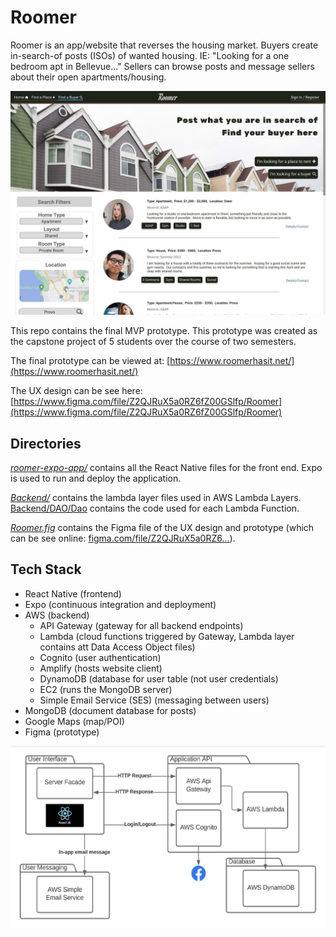 # Roomer

Roomer is an app/website that reverses the housing market. Buyers create in-search-of posts (ISOs) of wanted housing. IE: "Looking for a one bedroom apt in Bellevue..." Sellers can browse posts and message sellers about their open apartments/housing.

[![](/misc-resources/README-homepage.jpg)](https://www.figma.com/file/Z2QJRuX5a0RZ6fZ00GSlfp/Roomer)

This repo contains the final MVP prototype. This prototype was created as the capstone project of 5 students over the course of two semesters.

The final prototype can be viewed at: [https://www.roomerhasit.net/](https://www.roomerhasit.net/)

The UX design can be see here: [https://www.figma.com/file/Z2QJRuX5a0RZ6fZ00GSlfp/Roomer](https://www.figma.com/file/Z2QJRuX5a0RZ6fZ00GSlfp/Roomer)

## Directories

*[roomer-expo-app/](roomer-expo-app/)* contains all the React Native files for the front end. Expo is used to run and deploy the application.

*[Backend/](Backend/)* contains the lambda layer files used in AWS Lambda Layers. [Backend/DAO/Dao](Backend/DAO/Dao) contains the code used for each Lambda Function.

*[Roomer.fig](Roomer.fig)* contains the Figma file of the UX design and prototype (which can be see online: [figma.com/file/Z2QJRuX5a0RZ6...](https://www.figma.com/file/Z2QJRuX5a0RZ6fZ00GSlfp/Roomer)).

## Tech Stack

- React Native (frontend)
- Expo (continuous integration and deployment)
- AWS (backend)
  - API Gateway (gateway for all backend endpoints)
  - Lambda (cloud functions triggered by Gateway, Lambda layer contains att Data Access Object files)
  - Cognito (user authentication)
  - Amplify (hosts website client)
  - DynamoDB (database for user table (not user credentials)
  - EC2 (runs the MongoDB server)
  - Simple Email Service (SES) (messaging between users)
- MongoDB (document database for posts)
- Google Maps (map/POI)
- Figma (prototype)

![](misc-resources/tech-stack.jpg)

